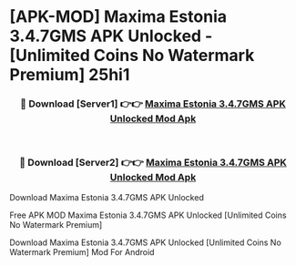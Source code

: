 # [APK-MOD] Maxima Estonia 3.4.7GMS APK Unlocked - [Unlimited Coins No Watermark Premium] 25hi1



<div align="center">
<h3>🔴 Download [Server1] 👉👉 <a href="https://momento.my/?title=Maxima_Estonia_3.4.7GMS_APK_Unlocked">Maxima Estonia 3.4.7GMS APK Unlocked Mod Apk</a></h3><br>

<h3>🔴 Download [Server2] 👉👉 <a href="https://momento.my/?title=Maxima_Estonia_3.4.7GMS_APK_Unlocked">Maxima Estonia 3.4.7GMS APK Unlocked Mod Apk</a></h3>
</div>



Download Maxima Estonia 3.4.7GMS APK Unlocked 

Free APK MOD Maxima Estonia 3.4.7GMS APK Unlocked [Unlimited Coins No Watermark Premium]

Download Maxima Estonia 3.4.7GMS APK Unlocked [Unlimited Coins No Watermark Premium] Mod For Android
